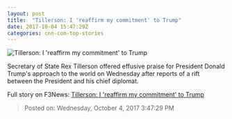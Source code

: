 ```yaml
---
layout: post
title:  "Tillerson: I 'reaffirm my commitment' to Trump"
date: 2017-10-04 15:47:29Z
categories: cnn-com-top-stories
---
```


![Tillerson: I 'reaffirm my commitment' to Trump](http://i2.cdn.cnn.com/cnnnext/dam/assets/171004093456-08-rex-tillerson-lead-image-super-tease.jpg)

Secretary of State Rex Tillerson offered effusive praise for President Donald Trump's approach to the world on Wednesday after reports of a rift between the President and his chief diplomat.


Full story on F3News: [Tillerson: I 'reaffirm my commitment' to Trump](http://www.f3nws.com/n/FdCATJ)

> Posted on: Wednesday, October 4, 2017 3:47:29 PM
